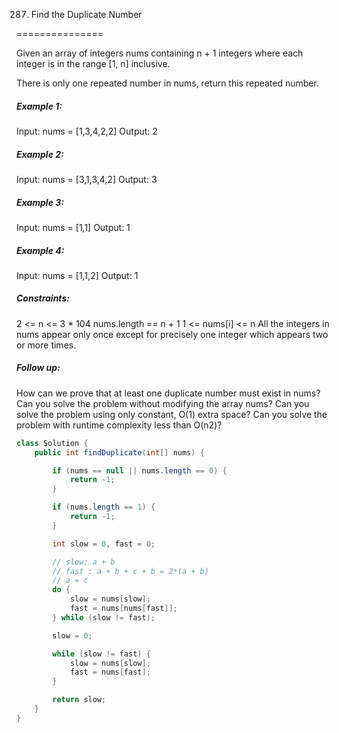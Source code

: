 287. Find the Duplicate Number

===============

Given an array of integers nums containing n + 1 integers where each integer is in the range [1, n] inclusive.

There is only one repeated number in nums, return this repeated number.

##### Example 1:

Input: nums = [1,3,4,2,2]
Output: 2

##### Example 2:

Input: nums = [3,1,3,4,2]
Output: 3

##### Example 3:

Input: nums = [1,1]
Output: 1

##### Example 4:

Input: nums = [1,1,2]
Output: 1

##### Constraints:

2 <= n <= 3 * 104
nums.length == n + 1
1 <= nums[i] <= n
All the integers in nums appear only once except for precisely one integer which appears two or more times.

##### Follow up:

How can we prove that at least one duplicate number must exist in nums?
Can you solve the problem without modifying the array nums?
Can you solve the problem using only constant, O(1) extra space?
Can you solve the problem with runtime complexity less than O(n2)?

```java
class Solution {
    public int findDuplicate(int[] nums) {

        if (nums == null || nums.length == 0) {
            return -1;
        }

        if (nums.length == 1) {
            return -1;
        }

        int slow = 0, fast = 0;

        // slow: a + b
        // fast : a + b + c + b = 2*(a + b)
        // a = c
        do {
            slow = nums[slow];
            fast = nums[nums[fast]];
        } while (slow != fast);

        slow = 0;

        while (slow != fast) {
            slow = nums[slow];
            fast = nums[fast];
        }

        return slow;
    }
}
```

